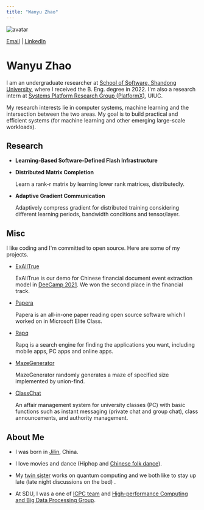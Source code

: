 ```yaml
---
title: "Wanyu Zhao"
---
```


![avatar](./wyzhao2.jpg)

[Email](mailto:wanyugogo@gmail.com) \| [LinkedIn](https://www.linkedin.com/in/wyzhao/)

# Wanyu Zhao 

I am an undergraduate researcher at [School of Software, Shandong University](https://www.sc.sdu.edu.cn/index.htm), where I received the B. Eng. degree in 2022. I'm also a research intern at [Systems Platform Research Group (PlatformX)](https://platformxlab.github.io/), UIUC.

My research interests lie in computer systems, machine learning and the intersection between the two areas. My goal is to build practical and efficient systems (for machine learning and other emerging large-scale workloads).


## Research 

- **Learning-Based Software-Defined Flash Infrastructure**



- **Distributed Matrix Completion**

  Learn a rank-r matrix by learning lower rank matrices, distributedly.

- **Adaptive Gradient Communication**

  Adaptively compress gradient for distributed training considering different learning periods, bandwidth conditions and tensor/layer.


## Misc
I like coding and I'm committed to open source. Here are some of my projects.

- [ExAllTrue](https://exalltrue.github.io/eedc4/)
  
  ExAllTrue is our demo for Chinese financial document event extraction model in [DeeCamp 2021](https://deecamp.com/#/home). We won the second place in the financial track.
  

- [Papera](https://github.com/paperadar)

  Papera is an all-in-one paper reading open source software which I worked on in Microsoft Elite Class.


- [Rapq](https://github.com/wy-go/Rapq)

  Rapq is a search engine for finding the applications you want, including mobile apps, PC apps and online apps.


- [MazeGenerator](https://github.com/wy-go/MazeGenerator)

  MazeGenerator randomly generates a maze of specified size implemented by union-find.
  
  
- [ClassChat](https://github.com/wy-go/ClassChat)

  An affair management system for university classes (PC) with basic functions such as instant messaging (private chat and group chat), class announcements, and authority management.

  

## About Me

- I was born in [Jilin](https://en.wikipedia.org/wiki/Jilin), China.

- I love movies and dance (Hiphop and [Chinese folk dance](https://www.bilibili.com/video/BV153411w7XD?p=8&vd_source=b9661ae60934cbd7513d5fad3016c0c0)).

- My [twin sister](https://WanbingZhao.github.io) works on quantum computing and we both like to stay up late (late night discussions on the bed) .

- At SDU, I was a one of [ICPC team]() and [High-performance Computing and Big Data Processing Group]().

